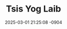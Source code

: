 ---
layout: movie-video-data
date: 2025-03-01 21:25:08 -0904
categories: movie

# Site Attributes
title: "Tsis Yog Laib"
permalink: "/movie/Tsis_Yog_Laib"

# Movie Attributes
synopsis: "Their Path Crossed... Opposie Attract... Will love conquer all"
producer: "Link Pictures"
director: ""
writer: ""
video_link: "https://youtu.be/18WsoDEhlWA?si=xWIWpDdsBNNp4cG0"
genre: "Romance"
year: "2008"
release_type: "DVD"
storage: "Center for Hmong Studies"
thumbnail: "/assets/images/movie_thumbnails/Tsis Yog Laib.jpeg"
publishing_company: "Link Pictures"

# Sequels + Parts
base_movie: ""
total_parts: 
sequel: ""

# Movie Cast
cast:
#VALUE!
---